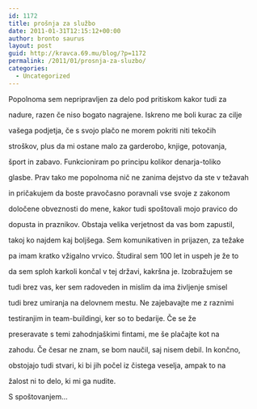 ```yaml
---
id: 1172
title: prošnja za službo
date: 2011-01-31T12:15:12+00:00
author: bronto saurus
layout: post
guid: http://kravca.69.mu/blog/?p=1172
permalink: /2011/01/prosnja-za-sluzbo/
categories:
  - Uncategorized
---
```

Popolnoma sem nepripravljen za delo pod pritiskom kakor tudi za
  
nadure, razen če niso bogato nagrajene. Iskreno me boli kurac za cilje
  
vašega podjetja, če s svojo plačo ne morem pokriti niti tekočih
  
stroškov, plus da mi ostane malo za garderobo, knjige, potovanja,
  
šport in zabavo. Funkcioniram po principu kolikor denarja-toliko
  
glasbe. Prav tako me popolnoma nič ne zanima dejstvo da ste v težavah
  
in pričakujem da boste pravočasno poravnali vse svoje z zakonom
  
določene obveznosti do mene, kakor tudi spoštovali mojo pravico do
  
dopusta in praznikov. Obstaja velika verjetnost da vas bom zapustil,
  
takoj ko najdem kaj boljšega. Sem komunikativen in prijazen, za težake
  
pa imam kratko vžigalno vrvico. Študiral sem 100 let in uspeh je že to
  
da sem sploh karkoli končal v tej državi, kakršna je. Izobražujem se
  
tudi brez vas, ker sem radoveden in mislim da ima življenje smisel
  
tudi brez umiranja na delovnem mestu. Ne zajebavajte me z raznimi
  
testiranjim in team-buildingi, ker so to bedarije. Če se že
  
preseravate s temi zahodnjaškimi fintami, me še plačajte kot na
  
zahodu. Če česar ne znam, se bom naučil, saj nisem debil. In končno,
  
obstojajo tudi stvari, ki bi jih počel iz čistega veselja, ampak to na
  
žalost ni to delo, ki mi ga nudite.

S spoštovanjem&#8230;